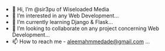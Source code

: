 - 👋 Hi, I’m @sir3pu of Wiseloaded Media
- 👀 I’m interested in any Web Development...
- 🌱 I’m currently learning Django & Flask...
- 💞️ I’m looking to collaborate on any project concerning Web Development...
- 📫 How to reach me - aleemahmmedade@gmail.com ...

<!---
sir3pu/sir3pu is a ✨ special ✨ repository because its `README.md` (this file) appears on your GitHub profile.
You can click the Preview link to take a look at your changes.
--->
